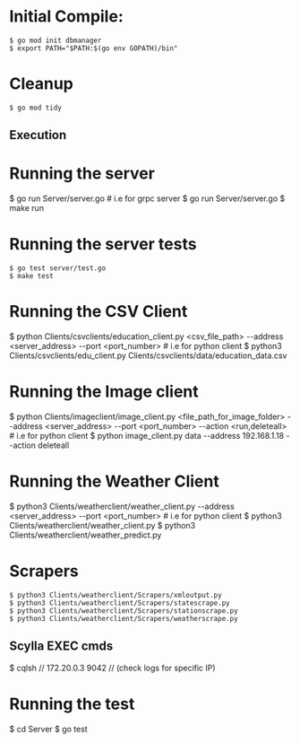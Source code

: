 # Initial Compile:
    $ go mod init dbmanager
    $ export PATH="$PATH:$(go env GOPATH)/bin"

# Cleanup
    $ go mod tidy


## Execution ##

# Running the server
$ go run Server/server.go <port> 
    # i.e for grpc server
    $ go run Server/server.go
    $ make run

# Running the server tests
    $ go test server/test.go
    $ make test

# Running the CSV Client
$ python Clients/csvclients/education_client.py <csv_file_path> --address <server_address> --port <port_number> <arg>
    # i.e for python client
    $ python3 Clients/csvclients/edu_client.py Clients/csvclients/data/education_data.csv

# Running the Image client
$ python Clients/imageclient/image_client.py <file_path_for_image_folder> --address <server_address> --port <port_number> <arg> --action <run,deleteall>
    # i.e for python client
    $ python image_client.py data --address 192.168.1.18 --action deleteall

# Running the Weather Client
$ python3 Clients/weatherclient/weather_client.py --address <server_address> --port <port_number> <arg>
    # i.e for python client
    $ python3 Clients/weatherclient/weather_client.py 
    $ python3 Clients/weatherclient/weather_predict.py 

# Scrapers
    $ python3 Clients/weatherclient/Scrapers/xmloutput.py
    $ python3 Clients/weatherclient/Scrapers/statescrape.py
    $ python3 Clients/weatherclient/Scrapers/stationscrape.py
    $ python3 Clients/weatherclient/Scrapers/weatherscrape.py

## Scylla EXEC cmds ##
 $ cqlsh // 172.20.0.3 9042 // (check logs for specific IP)

 # Running the test
 $ cd Server
 $ go test